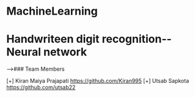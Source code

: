 # MachineLearning
# **Handwriteen digit recognition--Neural network**



-->### Team Members

[+] Kiran Maiya Prajapati  https://github.com/Kiran995
[+] Utsab Sapkota          https://github.com/utsab22


